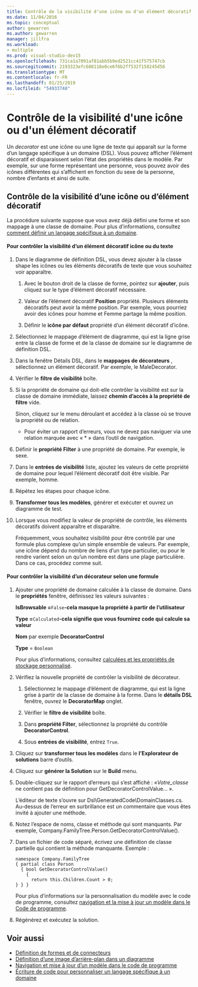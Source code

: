 ```yaml
---
title: Contrôle de la visibilité d'une icône ou d'un élément décoratif
ms.date: 11/04/2016
ms.topic: conceptual
author: gewarren
ms.author: gewarren
manager: jillfra
ms.workload:
- multiple
ms.prod: visual-studio-dev15
ms.openlocfilehash: 731ca1a7091af81abb5b9ed2521cc41f575747cb
ms.sourcegitcommit: 2193323efc608118e0ce6f6b2ff532f158245d56
ms.translationtype: MT
ms.contentlocale: fr-FR
ms.lasthandoff: 01/25/2019
ms.locfileid: "54933748"
---
```

# <a name="controlling-the-visibility-of-an-icon-or-decorator"></a>Contrôle de la visibilité d'une icône ou d'un élément décoratif
Un *decorator* est une icône ou une ligne de texte qui apparaît sur la forme d’un langage spécifique à un domaine (DSL). Vous pouvez afficher l’élément décoratif et disparaissent selon l’état des propriétés dans le modèle. Par exemple, sur une forme représentant une personne, vous pouvez avoir des icônes différentes qui s’affichent en fonction du sexe de la personne, nombre d’enfants et ainsi de suite.

## <a name="controlling-the-visibility-of-an-icon-or-decorator"></a>Contrôle de la visibilité d’une icône ou d’élément décoratif
 La procédure suivante suppose que vous avez déjà défini une forme et son mappage à une classe de domaine. Pour plus d’informations, consultez [comment définir un langage spécifique à un domaine](../modeling/how-to-define-a-domain-specific-language.md).

#### <a name="to-control-the-visibility-of-an-icon-or-text-decorator"></a>Pour contrôler la visibilité d’un élément décoratif icône ou du texte

1. Dans le diagramme de définition DSL, vous devez ajouter à la classe shape les icônes ou les éléments décoratifs de texte que vous souhaitez voir apparaître.

   1.  Avec le bouton droit de la classe de forme, pointez sur **ajouter**, puis cliquez sur le type d’élément décoratif nécessaire.

   2.  Valeur de l’élément décoratif **Position** propriété. Plusieurs éléments décoratifs peut avoir la même position. Par exemple, vous pourriez avoir des icônes pour homme et Femme partage la même position.

   3.  Définir le **icône par défaut** propriété d’un élément décoratif d’icône.

2. Sélectionnez le mappage d’élément de diagramme, qui est la ligne grise entre la classe de forme et de la classe de domaine sur le diagramme de définition DSL.

3. Dans la fenêtre Détails DSL, dans le **mappages de décorateurs** , sélectionnez un élément décoratif. Par exemple, le MaleDecorator.

4. Vérifier le **filtre de visibilité** boîte.

5. Si la propriété de domaine qui doit-elle contrôler la visibilité est sur la classe de domaine immédiate, laissez **chemin d’accès à la propriété de filtre** vide.

    Sinon, cliquez sur le menu déroulant et accédez à la classe où se trouve la propriété ou de relation.

   -   Pour éviter un rapport d’erreurs, vous ne devez pas naviguer via une relation marquée avec « * » dans l’outil de navigation.

6. Définir le **propriété Filter** à une propriété de domaine. Par exemple, le sexe.

7. Dans le **entrées de visibilité** liste, ajoutez les valeurs de cette propriété de domaine pour lequel l’élément décoratif doit être visible. Par exemple, homme.

8. Répétez les étapes pour chaque icône.

9. **Transformer tous les modèles**, générer et exécuter et ouvrez un diagramme de test.

10. Lorsque vous modifiez la valeur de propriété de contrôle, les éléments décoratifs doivent apparaître et disparaître.

    Fréquemment, vous souhaitez visibilité pour être contrôlé par une formule plus complexe qu’un simple ensemble de valeurs. Par exemple, une icône dépend du nombre de liens d’un type particulier, ou pour le rendre varient selon un qu’un nombre est dans une plage particulière. Dans ce cas, procédez comme suit.

#### <a name="to-control-the-visibility-of-a-decorator-based-on-a-formula"></a>Pour contrôler la visibilité d’un décorateur selon une formule

1.  Ajouter une propriété de domaine calculée à la classe de domaine. Dans le **propriétés** fenêtre, définissez les valeurs suivantes :

     **IsBrowsable =**`False`**-cela masque la propriété à partir de l’utilisateur**

     **Type =**`Calculated`**-cela signifie que vous fournirez code qui calcule sa valeur**

     **Nom** par exemple **DecoratorControl**

     **Type** = `Boolean`

     Pour plus d’informations, consultez [calculées et les propriétés de stockage personnalisé](../modeling/calculated-and-custom-storage-properties.md).

2.  Vérifiez la nouvelle propriété de contrôler la visibilité de décorateur.

    1.  Sélectionnez le mappage d’élément de diagramme, qui est la ligne grise à partir de la classe de domaine à la forme. Dans le **détails DSL** fenêtre, ouvrez le **DecoratorMap** onglet.

    2.  Vérifier le **filtre de visibilité** boîte.

    3.  Dans **propriété Filter**, sélectionnez la propriété du contrôle **DecoratorControl**.

    4.  Sous **entrées de visibilité**, entrez `True`.

3.  Cliquez sur **transformer tous les modèles** dans le **l’Explorateur de solutions** barre d’outils.

4.  Cliquez sur **générer la Solution** sur le **Build** menu.

5.  Double-cliquez sur le rapport d’erreurs qui s’est affiché : «*Votre_classe* ne contient pas de définition pour GetDecoratorControlValue... ».

     L’éditeur de texte s’ouvre sur Dsl\GeneratedCode\DomainClasses.cs. Au-dessus de l’erreur en surbrillance est un commentaire que vous êtes invité à ajouter une méthode.

6.  Notez l’espace de noms, classe et méthode qui sont manquants.  Par exemple, Company.FamilyTree.Person.GetDecoratorControlValue().

7.  Dans un fichier de code séparé, écrivez une définition de classe partielle qui contient la méthode manquante. Exemple :

    ```
    namespace Company.FamilyTree
    { partial class Person
      { bool GetDecoratorControlValue()
        {
          return this.Children.Count > 0;
    } } }
    ```

     Pour plus d’informations sur la personnalisation du modèle avec le code de programme, consultez [navigation et la mise à jour un modèle dans le Code de programme](../modeling/navigating-and-updating-a-model-in-program-code.md).

8.  Régénérez et exécutez la solution.

## <a name="see-also"></a>Voir aussi

- [Définition de formes et de connecteurs](../modeling/defining-shapes-and-connectors.md)
- [Définition d’une image d’arrière-plan dans un diagramme](../modeling/setting-a-background-image-on-a-diagram.md)
- [Navigation et mise à jour d’un modèle dans le code de programme](../modeling/navigating-and-updating-a-model-in-program-code.md)
- [Écriture de code pour personnaliser un langage spécifique à un domaine](../modeling/writing-code-to-customise-a-domain-specific-language.md)